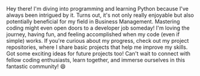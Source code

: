 
Hey there! I'm diving into programming and learning Python because I've always been intrigued by it. Turns out, it's not only really enjoyable but also potentially beneficial for my field in Business Management. Mastering coding might even open doors to a developer job someday! I'm loving the journey, having fun, and feeling accomplished when my code (even if simple) works. If you're curious about my progress, check out my project repositories, where I share basic projects that help me improve my skills. Got some exciting ideas for future projects too! Can't wait to connect with fellow coding enthusiasts, learn together, and immerse ourselves in this fantastic community! 😄
